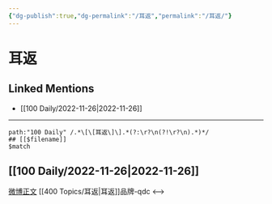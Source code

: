 ```yaml
---
{"dg-publish":true,"dg-permalink":"/耳返","permalink":"/耳返/"}
---
```


# 耳返

## Linked Mentions
- [[100 Daily/2022-11-26\|2022-11-26]]


---

```expander
path:"100 Daily" /.*\[\[耳返\]\].*(?:\r?\n(?!\r?\n).*)*/
## [[$filename]]
$match
```
## [[100 Daily/2022-11-26\|2022-11-26]]
[微博正文](http://weibo.com/5695716261/MgHQIerHh) [[400 Topics/耳返\|耳返]]品牌-qdc
<-->
